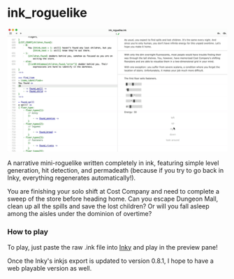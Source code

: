 # ink_roguelike

![ink_roguelike gif](https://raw.githubusercontent.com/nbush/ink_roguelike/master/ink_roguelike.gif)

A narrative mini-roguelike written completely in ink, featuring simple level generation, hit detection, and permadeath (because if you try to go back in Inky, everything regenerates automatically!).

You are finishing your solo shift at Cost Company and need to complete a sweep of the store before heading home. Can you escape Dungeon Mall, clean up all the spills and save the lost children? Or will you fall asleep among the aisles under the dominion of overtime?

### How to play
To play, just paste the raw .ink file into [Inky](https://github.com/inkle/inky/releases) and play in the preview pane! 

Once the Inky's inkjs export is updated to version 0.8.1, I hope to have a web playable version as well.
